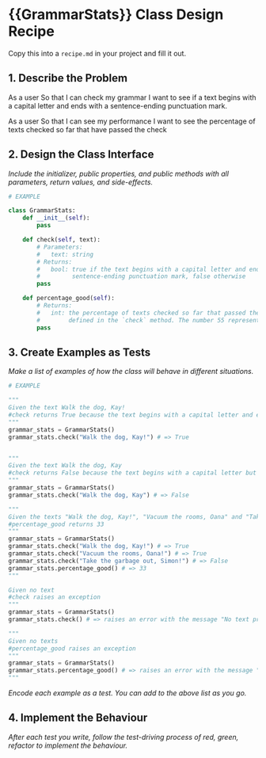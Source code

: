 # {{GrammarStats}} Class Design Recipe

Copy this into a `recipe.md` in your project and fill it out.

## 1. Describe the Problem

As a user
So that I can check my grammar 
I want to see if a text begins with a capital letter and ends with a sentence-ending punctuation mark.

As a user
So that I can see my performance 
I want to see the percentage of texts checked so far that have passed the check

## 2. Design the Class Interface

_Include the initializer, public properties, and public methods with all parameters, return values, and side-effects._

```python
# EXAMPLE

class GrammarStats:
    def __init__(self):
        pass

    def check(self, text):
        # Parameters:
        #   text: string
        # Returns:
        #   bool: true if the text begins with a capital letter and ends with a
        #         sentence-ending punctuation mark, false otherwise
        pass

    def percentage_good(self):
        # Returns:
        #   int: the percentage of texts checked so far that passed the check
        #        defined in the `check` method. The number 55 represents 55%.
        pass

```

## 3. Create Examples as Tests

_Make a list of examples of how the class will behave in different situations._

``` python
# EXAMPLE

"""
Given the text Walk the dog, Kay!
#check returns True because the text begins with a capital letter and ends with a sentence-ending punctuation mark
"""
grammar_stats = GrammarStats()
grammar_stats.check("Walk the dog, Kay!") # => True


"""
Given the text Walk the dog, Kay
#check returns False because the text begins with a capital letter but doesn't end with a sentence-ending punctuation mark
"""
grammar_stats = GrammarStats()
grammar_stats.check("Walk the dog, Kay") # => False

"""
Given the texts "Walk the dog, Kay!", "Vacuum the rooms, Oana" and "Take the garbage out, Simon"
#percentage_good returns 33
"""
grammar_stats = GrammarStats()
grammar_stats.check("Walk the dog, Kay!") # => True
grammar_stats.check("Vacuum the rooms, Oana!") # => True
grammar_stats.check("Take the garbage out, Simon!") # => False
grammar_stats.percentage_good() # => 33
"""

Given no text
#check raises an exception
"""
grammar_stats = GrammarStats()
grammar_stats.check() # => raises an error with the message "No text provided."

"""
Given no texts
#percentage_good raises an exception
"""
grammar_stats = GrammarStats()
grammar_stats.percentage_good() # => raises an error with the message "Cannot calculate a percentage of checked texts when no texts provided."
"""

```

_Encode each example as a test. You can add to the above list as you go._

## 4. Implement the Behaviour

_After each test you write, follow the test-driving process of red, green, refactor to implement the behaviour._
